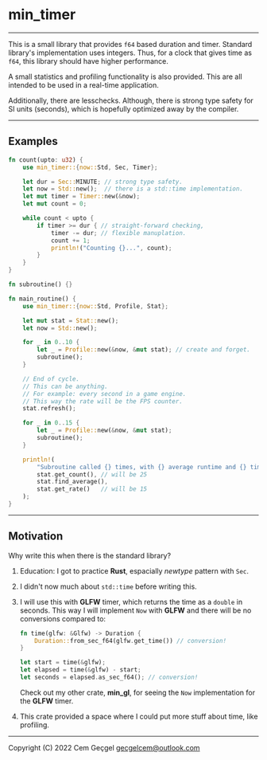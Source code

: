 # min_timer

---

This is a small library that provides `f64` based duration and timer. Standard
library's implementation uses integers. Thus, for a clock that gives time as
`f64`, this library should have higher performance.

A small statistics and profiling functionality is also provided. This are all
intended to be used in a real-time application.

Additionally, there are lesschecks. Although, there is strong type safety for SI
units (seconds), which is hopefully optimized away by the compiler.

---

## Examples

```rust
fn count(upto: u32) {
    use min_timer::{now::Std, Sec, Timer};

    let dur = Sec::MINUTE; // strong type safety.
    let now = Std::new();  // there is a std::time implementation.
    let mut timer = Timer::new(&now);
    let mut count = 0;

    while count < upto {
        if timer >= dur { // straight-forward checking,
            timer -= dur; // flexible manuplation.
            count += 1;
            println!("Counting {}...", count);
        }
    }
}

fn subroutine() {}

fn main_routine() {
    use min_timer::{now::Std, Profile, Stat};

    let mut stat = Stat::new();
    let now = Std::new();

    for _ in 0..10 {
        let _ = Profile::new(&now, &mut stat); // create and forget.
        subroutine();
    }

    // End of cycle.
    // This can be anything.
    // For example: every second in a game engine.
    // This way the rate will be the FPS counter.
    stat.refresh();

    for _ in 0..15 {
        let _ = Profile::new(&now, &mut stat);
        subroutine();
    }

    println!(
        "Subroutine called {} times, with {} average runtime and {} times per cycle.",
        stat.get_count(), // will be 25
        stat.find_average(),
        stat.get_rate()   // will be 15
    );
}
```

---

## Motivation

Why write this when there is the standard library?

1. Education: I got to practice **Rust**, espacially _newtype_ pattern with
   `Sec`.
2. I didn't now much about `std::time` before writing this.
3. I will use this with **GLFW** timer, which returns the time as a `double` in
   seconds. This way I will implement `Now` with **GLFW** and there will be no
   conversions compared to:

   ```rust
   fn time(glfw: &Glfw) -> Duration {
       Duration::from_sec_f64(glfw.get_time()) // conversion!
   }

   let start = time(&glfw);
   let elapsed = time(&glfw) - start;
   let seconds = elapsed.as_sec_f64(); // conversion!
   ```

   Check out my other crate, **min_gl**, for seeing the `Now` implementation for
   the **GLFW** timer.

4. This crate provided a space where I could put more stuff about time, like
   profiling.

---

Copyright (C) 2022 Cem Geçgel <gecgelcem@outlook.com>
